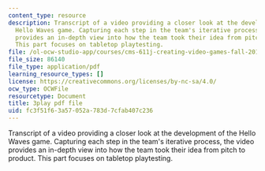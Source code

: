 ```yaml
---
content_type: resource
description: Transcript of a video providing a closer look at the development of the
  Hello Waves game. Capturing each step in the team's iterative process, the video
  provides an in-depth view into how the team took their idea from pitch to product.
  This part focuses on tabletop playtesting.
file: /ol-ocw-studio-app/courses/cms-611j-creating-video-games-fall-2014/fc3f51f63a57052a783d7cfab407c236_lxpXowuUdKw.pdf
file_size: 86140
file_type: application/pdf
learning_resource_types: []
license: https://creativecommons.org/licenses/by-nc-sa/4.0/
ocw_type: OCWFile
resourcetype: Document
title: 3play pdf file
uid: fc3f51f6-3a57-052a-783d-7cfab407c236
---
```

Transcript of a video providing a closer look at the development of the Hello Waves game. Capturing each step in the team's iterative process, the video provides an in-depth view into how the team took their idea from pitch to product. This part focuses on tabletop playtesting.